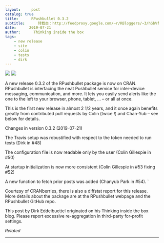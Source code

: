 ```yaml
---
layout:     post
catalog: true
title:      RPushbullet 0.3.2
subtitle:      转载自：http://feedproxy.google.com/~r/RBloggers/~3/hGbVfutfBeg/
date:      2019-07-21
author:      Thinking inside the box
tags:
    - new release
    - site
    - colin
    - tests
    - dirk
---
```







![](https://i1.wp.com/github.com/eddelbuettel/rpushbullet/raw/master/attic/rpushbullet_message.png?w=400&is-pending-load=1#038;ssl=1)
![](https://i1.wp.com/github.com/eddelbuettel/rpushbullet/raw/master/attic/rpushbullet_message.png?w=400&ssl=1)


A new release 0.3.2 of the RPushbullet package is now on CRAN. RPushbullet is interfacing the neat Pushbullet service for inter-device messaging, communication, and more. It lets you easily send alerts like the one to the left to your browser, phone, tablet, … – or all at once.

This is the first new release in almost 2 1/2 years, and it once again benefits greatly from contributed pull requests by Colin (twice !) and Chan-Yub – see below for details.

> 
Changes in version 0.3.2 (2019-07-21)


The Travis setup was robustified with respect to the token needed to run tests (Dirk in #48)


The configuration file is now readable only by the user (Colin Gillespie in #50)


At startup initialization is now more consistent (Colin Gillespie in #53 fixing #52)


A new function to fetch prior posts was added (Chanyub Park in #54). `




Courtesy of CRANberries, there is also a diffstat report for this release. More details about the package are at the RPushbullet webpage and the RPushbullet GitHub repo.


This post by Dirk Eddelbuettel originated on his Thinking inside the box blog. Please report excessive re-aggregation in third-party for-profit settings.


*Related*







---

